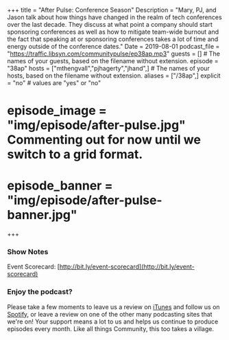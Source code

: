 +++
title = "After Pulse: Conference Season"
Description = "Mary, PJ, and Jason talk about how things have changed in the realm of tech conferences over the last decade. They discuss at what point a company should start sponsoring conferences as well as how to mitigate team-wide burnout and the fact that speaking at or sponsoring conferences takes a lot of time and energy outside of the conference dates."
Date = 2019-08-01
podcast_file = "https://traffic.libsyn.com/communitypulse/ep38ap.mp3"
guests = [] # The names of your guests, based on the filename without extension.
episode = "38ap"
hosts = ["mthengvall","pjhagerty","jhand",] # The names of your hosts, based on the filename without extension.
aliases = ["/38ap",]
explicit = "no" # values are "yes" or "no"
# episode_image = "img/episode/after-pulse.jpg" Commenting out for now until we switch to a grid format.
# episode_banner = "img/episode/after-pulse-banner.jpg"
+++

### Show Notes

Event Scorecard: [http://bit.ly/event-scorecard](http://bit.ly/event-scorecard)


### Enjoy the podcast?
Please take a few moments to leave us a review on [iTunes](https://itunes.apple.com/us/podcast/community-pulse/id1218368182?mt=2) and follow us on [Spotify](https://open.spotify.com/show/3I7g5WfMSgpWu38zZMjet?si=565TMb81SaWwrJYbAIeOxQ), or leave a review on one of the other many podcasting sites that we're on! Your support means a lot to us and helps us continue to produce episodes every month. Like all things Community, this too takes a village.
